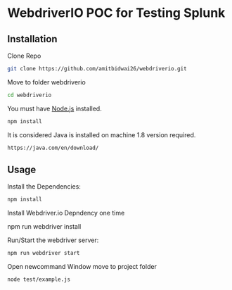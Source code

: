 # WebdriverIO POC for Testing Splunk

## Installation

Clone Repo

```sh
git clone https://github.com/amitbidwai26/webdriverio.git
```

Move to folder webdriverio


```sh
cd webdriverio
```

You must have [Node.js](https://www.nodejs.org/) installed.

```sh
npm install
```

It is considered Java is installed on machine 1.8 version required.

```sh
https://java.com/en/download/
```

## Usage

Install the Dependencies:

```sh
npm install
```

Install Webdriver.io Depndency one time 

npm run webdriver install


Run/Start the webdriver server:

```sh
npm run webdriver start
```

Open newcommand Window move to project folder

```sh
node test/example.js
```